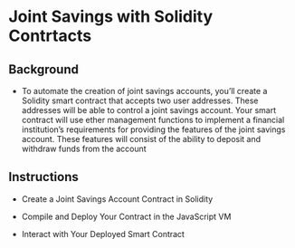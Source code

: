 # Joint Savings with Solidity Contrtacts

## Background

* To automate the creation of joint savings accounts, you’ll create a Solidity smart contract that accepts two user addresses. These addresses will be able to control a joint savings account. Your smart contract will use ether management functions to implement a financial institution’s requirements for providing the features of the joint savings account. These features will consist of the ability to deposit and withdraw funds from the account

## Instructions

* Create a Joint Savings Account Contract in Solidity

* Compile and Deploy Your Contract in the JavaScript VM

* Interact with Your Deployed Smart Contract

